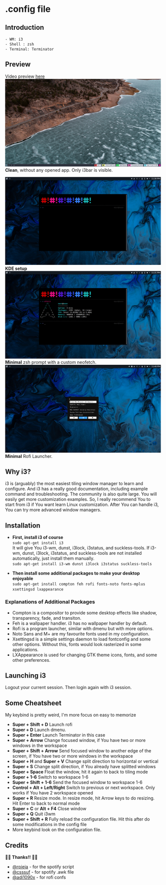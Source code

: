 # .config file

## Introduction

```
- WM: i3
- Shell : zsh
- Terminal: Terminator
```

## Preview

Video preview [here](http://www.youtube.com/watch?v=BG7YUK5gCMw)
![Desktop](https://github.com/manavendrasen/dotfiles/blob/master/images/Preview_Desktop.png)
**Clean**, without any opened app. Only i3bar is visible.

![KDE](https://github.com/manavendrasen/dotfiles/blob/master/images/Preview_KDE.jpeg)
**KDE setup**
![Zsh](https://github.com/manavendrasen/dotfiles/blob/master/images/Preview_ZSH.jpeg)
**Minimal** zsh prompt with a custom neofetch.
![Rofi](https://github.com/manavendrasen/dotfiles/blob/master/images/Preview_Rofi.jpeg)
**Minimal** Rofi Launcher.

## Why i3?

i3 is (arguably) the most easiest tiling window manager to learn and configure. And i3 has a really good documentation, including example command and troubleshooting. The community is also quite large. You will easily get more customization examples. So, I really recommend You to start from i3 if You want learn Linux customization. After You can handle i3, You can try more advanced window managers.

## Installation

- **First, install i3 of course** <br />
  `sudo apt-get install i3` <br />
  It will give You i3-wm, dunst, i3lock, i3status, and suckless-tools.
  If i3-wm, dunst, i3lock, i3status, and suckless-tools are not installed automatically, just install them manually. <br />
  `sudo apt-get install i3-wm dunst i3lock i3status suckless-tools` <br />

- **Then install some additional packages to make your desktop enjoyable** <br />
  `sudo apt-get install compton feh rofi fonts-noto fonts-mplus xsettingsd lxappearance`

### Explanations of Additional Packages

- Compton is a compositor to provide some desktop effects like shadow, transparency, fade, and transiton.
- Feh is a wallpaper handler. i3 has no wallpaper handler by default.
- Rofi is a program launcher, similar with dmenu but with more options.
- Noto Sans and M+ are my favourite fonts used in my configuration.
- Xsettingsd is a simple settings daemon to load fontconfig and some other options. Without this, fonts would look rasterized in some applications.
- LXAppearance is used for changing GTK theme icons, fonts, and some other preferences.

## Launching i3

Logout your current session. Then login again with i3 session. <br />

## Some Cheatsheet

My keybind is pretty weird, I'm more focus on easy to memorize <br />

- **Super + Shift + D** Launch rofi
- **Super + D** Launch dmenu.
- **Super + Enter** Launch Terminator in this case
- **Super + Arrow** Change focused window, if You have two or more windows in the workspace
- **Super + Shift + Arrow** Send focused window to another edge of the screen, if You have two or more windows in the workspace
- **Super + H** and **Super + V** Change split direction to horizontal or vertical
- **Super + S** Change split direction, if You already have splitted windows
- **Super + Space** Float the window, hit it again to back to tiling mode
- **Super + 1-6** Switch to workspace 1-6
- **Super + Shift + 1-6** Send the focused window to workspace 1-6
- **Control + Alt + Left/Right** Switch to previous or next workspace. Only works if You have 2 workspace opened
- **Super + R** Resize mode. In resize mode, hit Arrow keys to do resizing. Hit Enter to back to normal mode
- **Super + C** or **Alt + F4** Close window
- **Super + Q** Quit i3wm
- **Super + Shift + R** Fully reload the configuration file. Hit this after do some modifications in the config file
- More keybind look on the configuration file.

## Credits

🤗😊 **Thanks!!** 🤗😊

- [@rpieja](https://github.com/rpieja) - for the spotify script
- [@csssuf](https://gist.github.com/csssuf) - for spotify .awk file
- [@adi1090x](https://github.com/adi1090x/rofi) - for rofi confs
